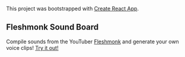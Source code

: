 This project was bootstrapped with [Create React App](https://github.com/facebook/create-react-app).

## Fleshmonk Sound Board

Compile sounds from the YouTuber [Fleshmonk](https://www.youtube.com/user/MrWilkins88) and generate your own voice clips!
[Try it out!](https://johnsonlu3.github.io/FleshmonkSoundBoard/)
